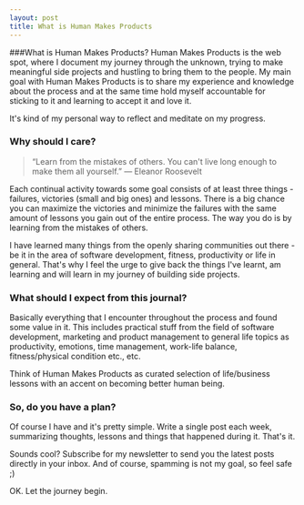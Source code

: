 ```yaml
---
layout: post
title: What is Human Makes Products
---
```


###What is Human Makes Products?
Human Makes Products is the web spot, where I document my journey through the unknown, trying to make meaningful side projects and hustling to bring them to the people. My main goal with Human Makes Products is to share my experience and knowledge about the process and at the same time hold myself accountable for sticking to it and learning to accept it and love it.

It's kind of my personal way to reflect and meditate on my progress.

### Why should I care?
> “Learn from the mistakes of others. You can't live long enough to make them all yourself.”
  ― Eleanor Roosevelt

Each continual activity towards some goal consists of at least three things - failures, victories (small and big ones) and lessons. There is a big chance you can maximize the victories and minimize the failures with the same amount of lessons you gain out of the entire process. The way you do is by learning from the mistakes of others.

I have learned many things from the openly sharing communities out there - be it in the area of software development, fitness, productivity or life in general. That's why I feel the urge to give back the things I've learnt, am learning and will learn in my journey of building side projects.

### What should I expect from this journal?
Basically everything that I encounter throughout the process and found some value in it. This includes practical stuff from the field of software development, marketing and product management to general life topics as productivity, emotions, time management, work-life balance, fitness/physical condition etc., etc.

Think of Human Makes Products as curated selection of life/business lessons with an accent on becoming better human being.

### So, do you have a plan?
Of course I have and it's pretty simple. Write a single post each week, summarizing thoughts, lessons and things that happened during it. That's it.

Sounds cool? Subscribe for my newsletter to send you the latest posts directly in your inbox. And of course, spamming is not my goal, so feel safe ;)

OK. Let the journey begin.
